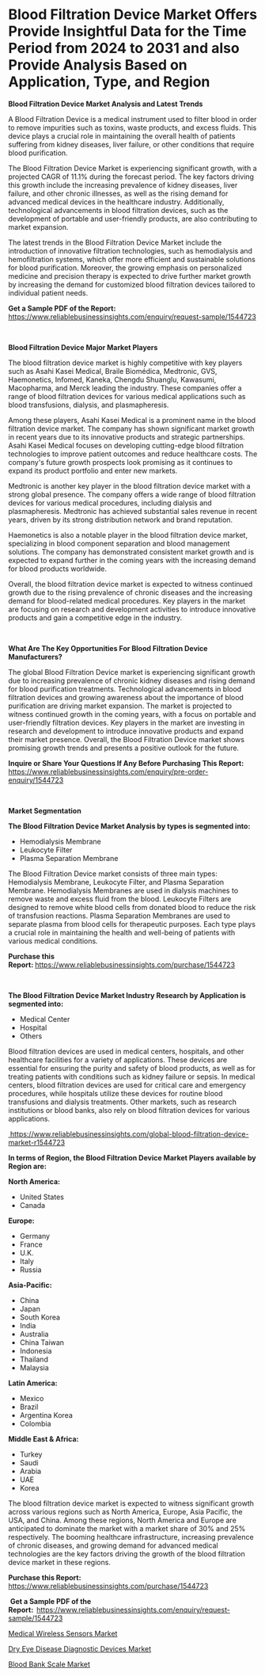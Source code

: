 <p><h1>Blood Filtration Device Market Offers Provide Insightful Data for the Time Period from 2024 to 2031 and also Provide Analysis Based on Application, Type, and Region</h1></p><p><strong>Blood Filtration Device Market Analysis and Latest Trends</strong></p>
<p><p>A Blood Filtration Device is a medical instrument used to filter blood in order to remove impurities such as toxins, waste products, and excess fluids. This device plays a crucial role in maintaining the overall health of patients suffering from kidney diseases, liver failure, or other conditions that require blood purification.</p><p>The Blood Filtration Device Market is experiencing significant growth, with a projected CAGR of 11.1% during the forecast period. The key factors driving this growth include the increasing prevalence of kidney diseases, liver failure, and other chronic illnesses, as well as the rising demand for advanced medical devices in the healthcare industry. Additionally, technological advancements in blood filtration devices, such as the development of portable and user-friendly products, are also contributing to market expansion.</p><p>The latest trends in the Blood Filtration Device Market include the introduction of innovative filtration technologies, such as hemodialysis and hemofiltration systems, which offer more efficient and sustainable solutions for blood purification. Moreover, the growing emphasis on personalized medicine and precision therapy is expected to drive further market growth by increasing the demand for customized blood filtration devices tailored to individual patient needs.</p></p>
<p><strong>Get a Sample PDF of the Report:&nbsp;</strong> <a href="https://www.reliablebusinessinsights.com/enquiry/request-sample/1544723">https://www.reliablebusinessinsights.com/enquiry/request-sample/1544723</a></p>
<p>&nbsp;</p>
<p><strong>Blood Filtration Device Major Market Players</strong></p>
<p><p>The blood filtration device market is highly competitive with key players such as Asahi Kasei Medical, Braile Biomédica, Medtronic, GVS, Haemonetics, Infomed, Kaneka, Chengdu Shuanglu, Kawasumi, Macopharma, and Merck leading the industry. These companies offer a range of blood filtration devices for various medical applications such as blood transfusions, dialysis, and plasmapheresis.</p><p>Among these players, Asahi Kasei Medical is a prominent name in the blood filtration device market. The company has shown significant market growth in recent years due to its innovative products and strategic partnerships. Asahi Kasei Medical focuses on developing cutting-edge blood filtration technologies to improve patient outcomes and reduce healthcare costs. The company's future growth prospects look promising as it continues to expand its product portfolio and enter new markets.</p><p>Medtronic is another key player in the blood filtration device market with a strong global presence. The company offers a wide range of blood filtration devices for various medical procedures, including dialysis and plasmapheresis. Medtronic has achieved substantial sales revenue in recent years, driven by its strong distribution network and brand reputation.</p><p>Haemonetics is also a notable player in the blood filtration device market, specializing in blood component separation and blood management solutions. The company has demonstrated consistent market growth and is expected to expand further in the coming years with the increasing demand for blood products worldwide.</p><p>Overall, the blood filtration device market is expected to witness continued growth due to the rising prevalence of chronic diseases and the increasing demand for blood-related medical procedures. Key players in the market are focusing on research and development activities to introduce innovative products and gain a competitive edge in the industry.</p></p>
<p>&nbsp;</p>
<p><strong>What Are The Key Opportunities For Blood Filtration Device Manufacturers?</strong></p>
<p><p>The global Blood Filtration Device market is experiencing significant growth due to increasing prevalence of chronic kidney diseases and rising demand for blood purification treatments. Technological advancements in blood filtration devices and growing awareness about the importance of blood purification are driving market expansion. The market is projected to witness continued growth in the coming years, with a focus on portable and user-friendly filtration devices. Key players in the market are investing in research and development to introduce innovative products and expand their market presence. Overall, the Blood Filtration Device market shows promising growth trends and presents a positive outlook for the future.</p></p>
<p><strong>Inquire or Share Your Questions If Any Before Purchasing This Report:</strong> <a href="https://www.reliablebusinessinsights.com/enquiry/pre-order-enquiry/1544723">https://www.reliablebusinessinsights.com/enquiry/pre-order-enquiry/1544723</a></p>
<p>&nbsp;</p>
<p><strong>Market Segmentation</strong></p>
<p><strong>The Blood Filtration Device Market Analysis by types is segmented into:</strong></p>
<p><ul><li>Hemodialysis Membrane</li><li>Leukocyte Filter</li><li>Plasma Separation Membrane</li></ul></p>
<p><p>The Blood Filtration Device market consists of three main types: Hemodialysis Membrane, Leukocyte Filter, and Plasma Separation Membrane. Hemodialysis Membranes are used in dialysis machines to remove waste and excess fluid from the blood. Leukocyte Filters are designed to remove white blood cells from donated blood to reduce the risk of transfusion reactions. Plasma Separation Membranes are used to separate plasma from blood cells for therapeutic purposes. Each type plays a crucial role in maintaining the health and well-being of patients with various medical conditions.</p></p>
<p><strong>Purchase this Report:&nbsp;</strong><a href="https://www.reliablebusinessinsights.com/purchase/1544723">https://www.reliablebusinessinsights.com/purchase/1544723</a></p>
<p>&nbsp;</p>
<p><strong>The Blood Filtration Device Market Industry Research by Application is segmented into:</strong></p>
<p><ul><li>Medical Center</li><li>Hospital</li><li>Others</li></ul></p>
<p><p>Blood filtration devices are used in medical centers, hospitals, and other healthcare facilities for a variety of applications. These devices are essential for ensuring the purity and safety of blood products, as well as for treating patients with conditions such as kidney failure or sepsis. In medical centers, blood filtration devices are used for critical care and emergency procedures, while hospitals utilize these devices for routine blood transfusions and dialysis treatments. Other markets, such as research institutions or blood banks, also rely on blood filtration devices for various applications.</p></p>
<p><a href="https://www.reliablebusinessinsights.com/global-blood-filtration-device-market-r1544723">&nbsp;https://www.reliablebusinessinsights.com/global-blood-filtration-device-market-r1544723</a></p>
<p><strong>In terms of Region, the Blood Filtration Device Market Players available by Region are:</strong></p>
<p>
    <p> <strong> North America: </strong>
        <ul>
            <li>United States</li>
            <li>Canada</li>
        </ul>
        </p> 
    <p> <strong> Europe: </strong>
        <ul>
            <li>Germany</li>
            <li>France</li>
            <li>U.K.</li>
            <li>Italy</li>
            <li>Russia</li>
        </ul>
        </p> 
    <p> <strong> Asia-Pacific: </strong>
        <ul>
            <li>China</li>
            <li>Japan</li>
            <li>South Korea</li>
            <li>India</li>
            <li>Australia</li>
            <li>China Taiwan</li>
            <li>Indonesia</li>
            <li>Thailand</li>
            <li>Malaysia</li>
        </ul>
        </p> 
    <p> <strong> Latin America: </strong>
        <ul>
            <li>Mexico</li>
            <li>Brazil</li>
            <li>Argentina Korea</li>
            <li>Colombia</li>
        </ul>
        </p> 
    <p> <strong> Middle East & Africa: </strong>
        <ul>
            <li>Turkey</li>
            <li>Saudi</li>
            <li>Arabia</li>
            <li>UAE</li>
            <li>Korea</li>
        </ul>
    </p>
    </p>
<p><p>The blood filtration device market is expected to witness significant growth across various regions such as North America, Europe, Asia Pacific, the USA, and China. Among these regions, North America and Europe are anticipated to dominate the market with a market share of 30% and 25% respectively. The booming healthcare infrastructure, increasing prevalence of chronic diseases, and growing demand for advanced medical technologies are the key factors driving the growth of the blood filtration device market in these regions.</p></p>
<p><strong>Purchase this Report: </strong><a href="https://www.reliablebusinessinsights.com/purchase/1544723">https://www.reliablebusinessinsights.com/purchase/1544723</a></p>
<p>&nbsp;<strong>Get a Sample PDF of the Report:&nbsp;&nbsp;</strong><a href="https://www.reliablebusinessinsights.com/enquiry/request-sample/1544723">https://www.reliablebusinessinsights.com/enquiry/request-sample/1544723</a></p>
<p><strong></strong></p>
<p><p><a href="https://github.com/labibmmn112/Market-Research-Report-List-1/blob/main/medical-wireless-sensors-market.md">Medical Wireless Sensors Market</a></p><p><a href="https://github.com/gladysalidde/Market-Research-Report-List-2/blob/main/dry-eye-disease-diagnostic-devices-market.md">Dry Eye Disease Diagnostic Devices Market</a></p><p><a href="https://github.com/dimitrishawkinswaynenp91rgz/Market-Research-Report-List-3/blob/main/blood-bank-scale-market.md">Blood Bank Scale Market</a></p></p>